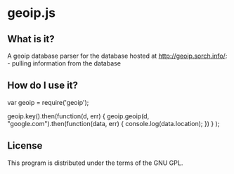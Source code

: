 geoip.js
=========

What is it?
-----------
A geoip database parser for the database hosted at http://geoip.sorch.info/:
	- pulling information from the database
	


How do I use it?
----------------

var geoip = require('geoip');

geoip.key().then(function(d, err) { 
		geoip.geoip(d, "google.com").then(function(data, err) {
			console.log(data.location);
		})
	}
);


License
-------
This program is distributed under the terms of the GNU GPL.
